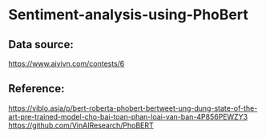 # Sentiment-analysis-using-PhoBert

## Data source:
https://www.aivivn.com/contests/6

## Reference: 
https://viblo.asia/p/bert-roberta-phobert-bertweet-ung-dung-state-of-the-art-pre-trained-model-cho-bai-toan-phan-loai-van-ban-4P856PEWZY3
https://github.com/VinAIResearch/PhoBERT
